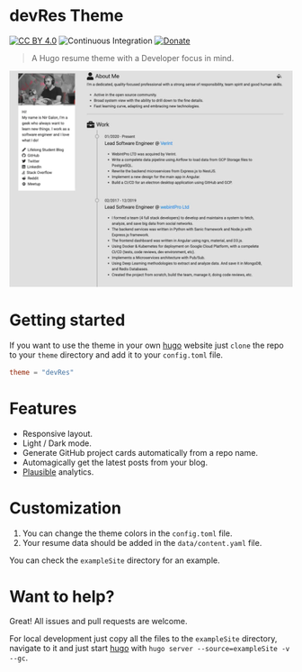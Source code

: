 # devRes Theme

[![CC BY 4.0](https://img.shields.io/badge/License-CC%20BY%204.0-blue.svg)](http://creativecommons.org/licenses/by/4.0/) ![Continuous Integration](https://github.com/nirgn975/devRes/workflows/Continuous%20Integration/badge.svg?branch=main) [![Donate](https://img.shields.io/badge/PayPal-Donate-lightgrey.svg)](https://www.paypal.me/nirgn/2)

> A Hugo resume theme with a Developer focus in mind.

![Screenshot](images/screenshot.webp)

# Getting started

If you want to use the theme in your own [hugo](https://gohugo.io) website just `clone` the repo to your `theme` directory and add it to your `config.toml` file.

```toml
theme = "devRes"
```

# Features

- Responsive layout.
- Light / Dark mode.
- Generate GitHub project cards automatically from a repo name.
- Automagically get the latest posts from your blog.
- [Plausible](https://plausible.io) analytics.

# Customization

1. You can change the theme colors in the `config.toml` file.
2. Your resume data should be added in the `data/content.yaml` file.

You can check the `exampleSite` directory for an example.

# Want to help?

Great! All issues and pull requests are welcome.

For local development just copy all the files to the `exampleSite` directory, navigate to it and just start [hugo](https://gohugo.io) with `hugo server --source=exampleSite -v --gc`.
